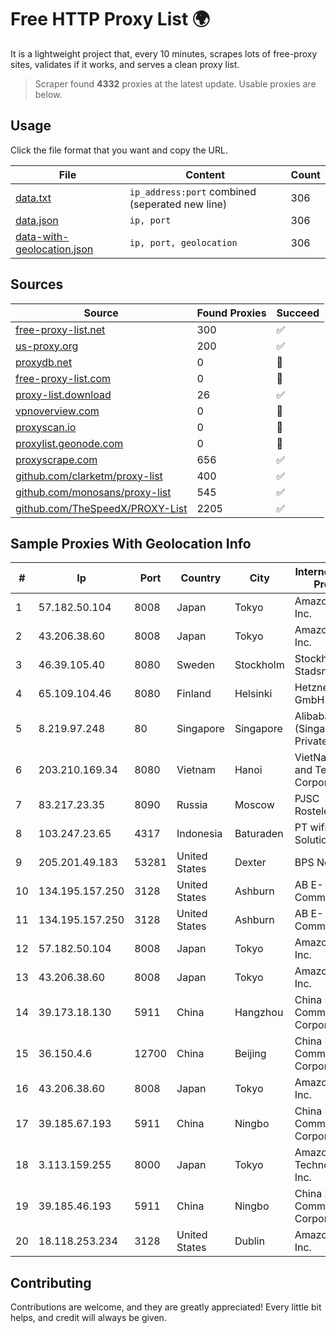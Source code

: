 
# Free HTTP Proxy List 🌍

It is a lightweight project that, every 10 minutes, scrapes lots of free-proxy sites, validates if it works, and serves a clean proxy list.


> Scraper found **4332** proxies at the latest update. Usable proxies are below.

## Usage

Click the file format that you want and copy the URL.


|File|Content|Count|
|----|-------|-----|
|[data.txt](https://raw.githubusercontent.com/themiralay/Proxy-List-World/master/data.txt)|`ip_address:port` combined (seperated new line)|306|
|[data.json](https://raw.githubusercontent.com/themiralay/Proxy-List-World/master/data.json)|`ip, port`|306|
|[data-with-geolocation.json](https://raw.githubusercontent.com/themiralay/Proxy-List-World/master/data-with-geolocation.json)|`ip, port, geolocation`|306|

## Sources

|Source|Found Proxies|Succeed|
|------|-------------|-------|
|[free-proxy-list.net](https://free-proxy-list.net)|300|✅|
|[us-proxy.org](https://www.us-proxy.org)|200|✅|
|[proxydb.net](http://proxydb.net)|0|🚫|
|[free-proxy-list.com](https://free-proxy-list.com/?page=&port=&type%5B%5D=http&type%5B%5D=https&up_time=0&search=Search)|0|🚫|
|[proxy-list.download](https://www.proxy-list.download/HTTP)|26|✅|
|[vpnoverview.com](https://vpnoverview.com/privacy/anonymous-browsing/free-proxy-servers)|0|🚫|
|[proxyscan.io](https://www.proxyscan.io)|0|🚫|
|[proxylist.geonode.com](https://proxylist.geonode.com/api/proxy-list?limit=300&page=1&sort_by=lastChecked&sort_type=desc&protocols=http,https)|0|🚫|
|[proxyscrape.com](https://api.proxyscrape.com/v2/?request=displayproxies&protocol=http&timeout=10000&country=all&ssl=all&anonymity=all)|656|✅|
|[github.com/clarketm/proxy-list](https://raw.githubusercontent.com/clarketm/proxy-list/master/proxy-list-raw.txt)|400|✅|
|[github.com/monosans/proxy-list](https://raw.githubusercontent.com/monosans/proxy-list/main/proxies/http.txt)|545|✅|
|[github.com/TheSpeedX/PROXY-List](https://raw.githubusercontent.com/TheSpeedX/PROXY-List/master/http.txt)|2205|✅|


## Sample Proxies With Geolocation Info

|#|Ip|Port|Country|City|Internet Service Provider|
|-|--|----|-------|----|-------------------------|
|1|57.182.50.104|8008|Japan|Tokyo|Amazon.com, Inc.|
|2|43.206.38.60|8008|Japan|Tokyo|Amazon.com, Inc.|
|3|46.39.105.40|8080|Sweden|Stockholm|Stockholms Stadsnat AB|
|4|65.109.104.46|8080|Finland|Helsinki|Hetzner Online GmbH|
|5|8.219.97.248|80|Singapore|Singapore|Alibaba Cloud (Singapore) Private Limited|
|6|203.210.169.34|8080|Vietnam|Hanoi|VietNam Post and Telecom Corporation|
|7|83.217.23.35|8090|Russia|Moscow|PJSC Rostelecom|
|8|103.247.23.65|4317|Indonesia|Baturaden|PT wifian Solution|
|9|205.201.49.183|53281|United States|Dexter|BPS Networks|
|10|134.195.157.250|3128|United States|Ashburn|AB E-Commerce|
|11|134.195.157.250|3128|United States|Ashburn|AB E-Commerce|
|12|57.182.50.104|8008|Japan|Tokyo|Amazon.com, Inc.|
|13|43.206.38.60|8008|Japan|Tokyo|Amazon.com, Inc.|
|14|39.173.18.130|5911|China|Hangzhou|China Mobile Communications Corporation|
|15|36.150.4.6|12700|China|Beijing|China Mobile Communications Corporation|
|16|43.206.38.60|8008|Japan|Tokyo|Amazon.com, Inc.|
|17|39.185.67.193|5911|China|Ningbo|China Mobile Communications Corporation|
|18|3.113.159.255|8000|Japan|Tokyo|Amazon Technologies Inc.|
|19|39.185.46.193|5911|China|Ningbo|China Mobile Communications Corporation|
|20|18.118.253.234|3128|United States|Dublin|Amazon.com, Inc.|



## Contributing

Contributions are welcome, and they are greatly appreciated! Every
little bit helps, and credit will always be given.

